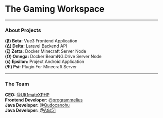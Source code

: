 # The Gaming Workspace
<hr>
<h3>About Projects</h3>
<b>(β) Beta:</b> Vue3 Frontend Application<br>
<b>(Δ) Delta:</b> Laravel Backend API<br>
<b>(ζ) Zetta:</b> Docker Minecraft Server Node<br>
<b>(Ω) Omega:</b> Docker BeamNG.Drive Server Node<br>
<b>(ε) Epsilon:</b> Project Android Application<br>
<b>(Ψ) Psi:</b> Plugin For Minecraft Server<br>
<hr>
<h3>The Team</h3>
<b>CEO:</b> <a href="https://github.com/Ult1mateXPHP">@Ult1mateXPHP</a><br>
<b>Frontend Developer:</b> <a href="https://github.com/karlgod123">@programmelius</a><br>
<b>Java Developer:</b> <a href="https://github.com/Qudocanohu">@Qudocanohu</a><br>
<b>Java Developer:</b> <a href="https://github.com/Atis51">@Atis51</a>
